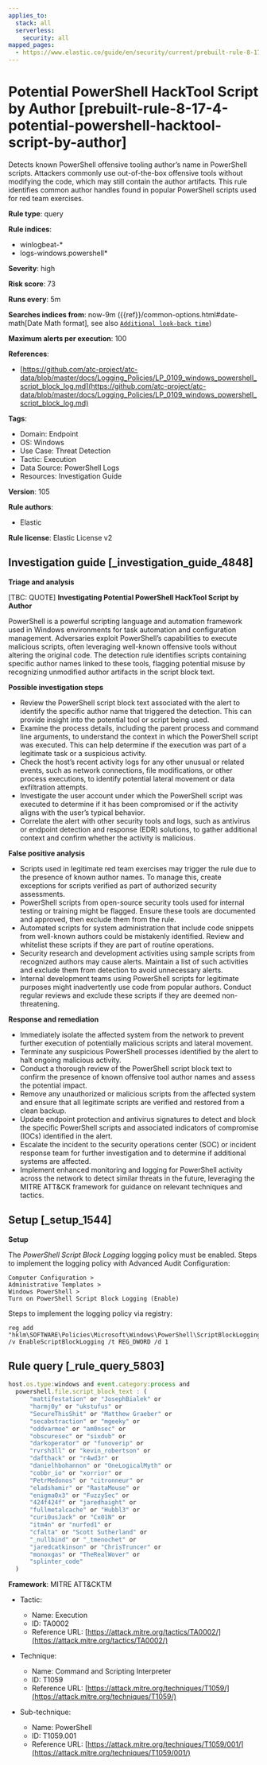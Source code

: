 ```yaml
---
applies_to:
  stack: all
  serverless:
    security: all
mapped_pages:
  - https://www.elastic.co/guide/en/security/current/prebuilt-rule-8-17-4-potential-powershell-hacktool-script-by-author.html
---
```


# Potential PowerShell HackTool Script by Author [prebuilt-rule-8-17-4-potential-powershell-hacktool-script-by-author]

Detects known PowerShell offensive tooling author’s name in PowerShell scripts. Attackers commonly use out-of-the-box offensive tools without modifying the code, which may still contain the author artifacts. This rule identifies common author handles found in popular PowerShell scripts used for red team exercises.

**Rule type**: query

**Rule indices**:

* winlogbeat-*
* logs-windows.powershell*

**Severity**: high

**Risk score**: 73

**Runs every**: 5m

**Searches indices from**: now-9m ({{ref}}/common-options.html#date-math[Date Math format], see also [`Additional look-back time`](docs-content://solutions/security/detect-and-alert/create-detection-rule.md#rule-schedule))

**Maximum alerts per execution**: 100

**References**:

* [https://github.com/atc-project/atc-data/blob/master/docs/Logging_Policies/LP_0109_windows_powershell_script_block_log.md](https://github.com/atc-project/atc-data/blob/master/docs/Logging_Policies/LP_0109_windows_powershell_script_block_log.md)

**Tags**:

* Domain: Endpoint
* OS: Windows
* Use Case: Threat Detection
* Tactic: Execution
* Data Source: PowerShell Logs
* Resources: Investigation Guide

**Version**: 105

**Rule authors**:

* Elastic

**Rule license**: Elastic License v2

## Investigation guide [_investigation_guide_4848]

**Triage and analysis**

[TBC: QUOTE]
**Investigating Potential PowerShell HackTool Script by Author**

PowerShell is a powerful scripting language and automation framework used in Windows environments for task automation and configuration management. Adversaries exploit PowerShell’s capabilities to execute malicious scripts, often leveraging well-known offensive tools without altering the original code. The detection rule identifies scripts containing specific author names linked to these tools, flagging potential misuse by recognizing unmodified author artifacts in the script block text.

**Possible investigation steps**

* Review the PowerShell script block text associated with the alert to identify the specific author name that triggered the detection. This can provide insight into the potential tool or script being used.
* Examine the process details, including the parent process and command line arguments, to understand the context in which the PowerShell script was executed. This can help determine if the execution was part of a legitimate task or a suspicious activity.
* Check the host’s recent activity logs for any other unusual or related events, such as network connections, file modifications, or other process executions, to identify potential lateral movement or data exfiltration attempts.
* Investigate the user account under which the PowerShell script was executed to determine if it has been compromised or if the activity aligns with the user’s typical behavior.
* Correlate the alert with other security tools and logs, such as antivirus or endpoint detection and response (EDR) solutions, to gather additional context and confirm whether the activity is malicious.

**False positive analysis**

* Scripts used in legitimate red team exercises may trigger the rule due to the presence of known author names. To manage this, create exceptions for scripts verified as part of authorized security assessments.
* PowerShell scripts from open-source security tools used for internal testing or training might be flagged. Ensure these tools are documented and approved, then exclude them from the rule.
* Automated scripts for system administration that include code snippets from well-known authors could be mistakenly identified. Review and whitelist these scripts if they are part of routine operations.
* Security research and development activities using sample scripts from recognized authors may cause alerts. Maintain a list of such activities and exclude them from detection to avoid unnecessary alerts.
* Internal development teams using PowerShell scripts for legitimate purposes might inadvertently use code from popular authors. Conduct regular reviews and exclude these scripts if they are deemed non-threatening.

**Response and remediation**

* Immediately isolate the affected system from the network to prevent further execution of potentially malicious scripts and lateral movement.
* Terminate any suspicious PowerShell processes identified by the alert to halt ongoing malicious activity.
* Conduct a thorough review of the PowerShell script block text to confirm the presence of known offensive tool author names and assess the potential impact.
* Remove any unauthorized or malicious scripts from the affected system and ensure that all legitimate scripts are verified and restored from a clean backup.
* Update endpoint protection and antivirus signatures to detect and block the specific PowerShell scripts and associated indicators of compromise (IOCs) identified in the alert.
* Escalate the incident to the security operations center (SOC) or incident response team for further investigation and to determine if additional systems are affected.
* Implement enhanced monitoring and logging for PowerShell activity across the network to detect similar threats in the future, leveraging the MITRE ATT&CK framework for guidance on relevant techniques and tactics.


## Setup [_setup_1544]

**Setup**

The *PowerShell Script Block Logging* logging policy must be enabled. Steps to implement the logging policy with Advanced Audit Configuration:

```
Computer Configuration >
Administrative Templates >
Windows PowerShell >
Turn on PowerShell Script Block Logging (Enable)
```

Steps to implement the logging policy via registry:

```
reg add "hklm\SOFTWARE\Policies\Microsoft\Windows\PowerShell\ScriptBlockLogging" /v EnableScriptBlockLogging /t REG_DWORD /d 1
```


## Rule query [_rule_query_5803]

```js
host.os.type:windows and event.category:process and
  powershell.file.script_block_text : (
      "mattifestation" or "JosephBialek" or
      "harmj0y" or "ukstufus" or
      "SecureThisShit" or "Matthew Graeber" or
      "secabstraction" or "mgeeky" or
      "oddvarmoe" or "am0nsec" or
      "obscuresec" or "sixdub" or
      "darkoperator" or "funoverip" or
      "rvrsh3ll" or "kevin_robertson" or
      "dafthack" or "r4wd3r" or
      "danielhbohannon" or "OneLogicalMyth" or
      "cobbr_io" or "xorrior" or
      "PetrMedonos" or "citronneur" or
      "eladshamir" or "RastaMouse" or
      "enigma0x3" or "FuzzySec" or
      "424f424f" or "jaredhaight" or
      "fullmetalcache" or "Hubbl3" or
      "curi0usJack" or "Cx01N" or
      "itm4n" or "nurfed1" or
      "cfalta" or "Scott Sutherland" or
      "_nullbind" or "_tmenochet" or
      "jaredcatkinson" or "ChrisTruncer" or
      "monoxgas" or "TheRealWover" or
      "splinter_code"
  )
```

**Framework**: MITRE ATT&CKTM

* Tactic:

    * Name: Execution
    * ID: TA0002
    * Reference URL: [https://attack.mitre.org/tactics/TA0002/](https://attack.mitre.org/tactics/TA0002/)

* Technique:

    * Name: Command and Scripting Interpreter
    * ID: T1059
    * Reference URL: [https://attack.mitre.org/techniques/T1059/](https://attack.mitre.org/techniques/T1059/)

* Sub-technique:

    * Name: PowerShell
    * ID: T1059.001
    * Reference URL: [https://attack.mitre.org/techniques/T1059/001/](https://attack.mitre.org/techniques/T1059/001/)



